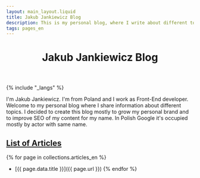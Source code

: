 ```yaml
---
layout: main_layout.liquid
title: Jakub Jankiewicz Blog
description: This is my personal blog, where I write about different topics
tags: pages_en
---
```


<header>
 <h1>Jakub Jankiewicz Blog</h1>
</header>

{% include "_langs" %}

I'm Jakub Jankiewicz. I'm from Poland and I work as Front-End developer.
Welcome to my personal blog where I share information about different topics.
I decided to create this blog mostly to grow my personal brand and to improve
SEO of my content for my name. In Polish Google it's occupied mostly by actor
with same name.

<span id="list-of-articles"></span>
## [List of Articles](#list-of-articles)

{% for page in collections.articles_en %}
* [{{ page.data.title }}]({{ page.url }})
{% endfor %}
